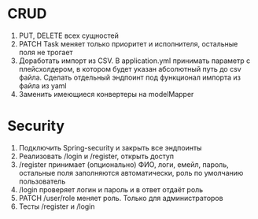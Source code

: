 ﻿# CRUD
1. PUT, DELETE всех сущностей
2. PATCH Task меняет только приоритет и исполнителя, остальные поля не трогает
3. Доработать импорт из CSV. В application.yml принимать параметр с плейсхолдером, в котором будет указан абсолютный путь до csv файла. Сделать отдельный эндпоинт под функционал импорта из файла из yaml
4. Заменить имеющиеся конвертеры на modelMapper

# Security
1. Подключить Spring-security и закрыть все эндпоинты
2. Реализовать /login и /register, открыть доступ
3. /register принимает (опционально) ФИО, логи, емейл, пароль, остальные поля заполняются автоматически, роль по умолчанию пользователь
4. /login проверяет логин и пароль и в ответ отдаёт роль
5. PATCH /user/role меняет роль. Только для администраторов
6. Тесты /register и /login
